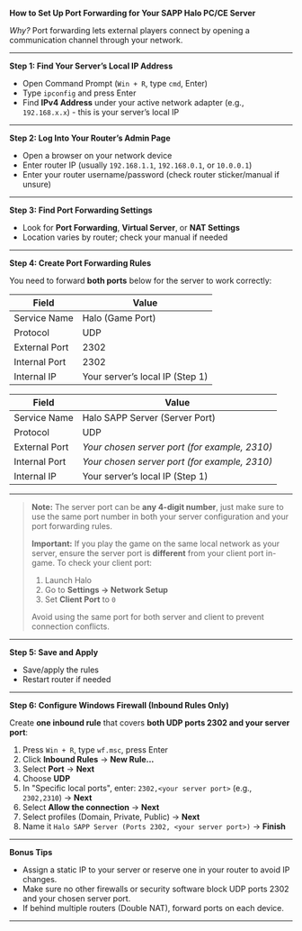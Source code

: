 **How to Set Up Port Forwarding for Your SAPP Halo PC/CE Server**

*Why?*
Port forwarding lets external players connect by opening a communication channel through your network.

---

**Step 1: Find Your Server’s Local IP Address**

* Open Command Prompt (`Win + R`, type `cmd`, Enter)
* Type `ipconfig` and press Enter
* Find **IPv4 Address** under your active network adapter (e.g., `192.168.x.x`) - this is your server’s local IP

---

**Step 2: Log Into Your Router’s Admin Page**

* Open a browser on your network device
* Enter router IP (usually `192.168.1.1`, `192.168.0.1`, or `10.0.0.1`)
* Enter your router username/password (check router sticker/manual if unsure)

---

**Step 3: Find Port Forwarding Settings**

* Look for **Port Forwarding**, **Virtual Server**, or **NAT Settings**
* Location varies by router; check your manual if needed

---

**Step 4: Create Port Forwarding Rules**

You need to forward **both ports** below for the server to work correctly:

| Field         | Value                           |
|---------------|---------------------------------|
| Service Name  | Halo (Game Port)                |
| Protocol      | UDP                             |
| External Port | 2302                            |
| Internal Port | 2302                            |
| Internal IP   | Your server’s local IP (Step 1) |

| Field         | Value                                         |
|---------------|-----------------------------------------------|
| Service Name  | Halo SAPP Server (Server Port)                |
| Protocol      | UDP                                           |
| External Port | *Your chosen server port (for example, 2310)* |
| Internal Port | *Your chosen server port (for example, 2310)* |
| Internal IP   | Your server’s local IP (Step 1)               |

---

> **Note:** The server port can be **any 4-digit number**, just make sure to use the same port number in both your
> server configuration and your port forwarding rules.
>
> **Important:** If you play the game on the same local network as your server, ensure the server port is **different**
> from your client port in-game. To check your client port:
>
> 1. Launch Halo
> 2. Go to **Settings → Network Setup**
> 3. Set **Client Port** to `0`
>
> Avoid using the same port for both server and client to prevent connection conflicts.

---

**Step 5: Save and Apply**

* Save/apply the rules
* Restart router if needed

---

**Step 6: Configure Windows Firewall (Inbound Rules Only)**

Create **one inbound rule** that covers **both UDP ports 2302 and your server port**:

1. Press `Win + R`, type `wf.msc`, press Enter
2. Click **Inbound Rules** → **New Rule...**
3. Select **Port** → **Next**
4. Choose **UDP**
5. In "Specific local ports", enter: `2302,<your server port>` (e.g., `2302,2310`) → **Next**
6. Select **Allow the connection** → **Next**
7. Select profiles (Domain, Private, Public) → **Next**
8. Name it `Halo SAPP Server (Ports 2302, <your server port>)` → **Finish**

---

**Bonus Tips**

* Assign a static IP to your server or reserve one in your router to avoid IP changes.
* Make sure no other firewalls or security software block UDP ports 2302 and your chosen server port.
* If behind multiple routers (Double NAT), forward ports on each device.

---